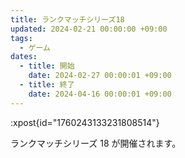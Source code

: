 ```yaml
---
title: ランクマッチシリーズ18
updated: 2024-02-21 00:00:00 +09:00
tags:
  - ゲーム
dates:
  - title: 開始
    date: 2024-02-27 00:00:01 +09:00
  - title: 終了
    date: 2024-04-16 00:00:01 +09:00
---
```


:xpost{id="1760243133231808514"}

ランクマッチシリーズ 18 が開催されます。
